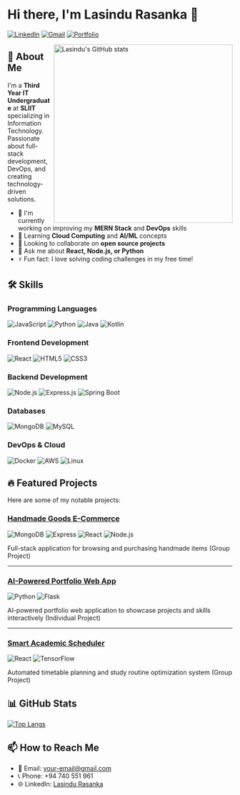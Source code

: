 # Hi there, I'm Lasindu Rasanka 👋

[![LinkedIn](https://img.shields.io/badge/LinkedIn-0077B5?style=for-the-badge&logo=linkedin&logoColor=white)](https://www.linkedin.com/in/lasindu-rasanka)
[![Gmail](https://img.shields.io/badge/Gmail-D14836?style=for-the-badge&logo=gmail&logoColor=white)](mailto:your-email@gmail.com)
[![Portfolio](https://img.shields.io/badge/Portfolio-%23000000.svg?style=for-the-badge&logo=firefox&logoColor=white)](https://your-portfolio-url.com)

<img align="right" src="https://github-readme-stats.vercel.app/api?username=Lasindu-Rasanka&show_icons=true&theme=radical" alt="Lasindu's GitHub stats" width="400"/>

## 🚀 About Me

I'm a **Third Year IT Undergraduate** at **SLIIT** specializing in Information Technology. Passionate about full-stack development, DevOps, and creating technology-driven solutions.

- 🔭 I'm currently working on improving my **MERN Stack** and **DevOps** skills
- 🌱 Learning **Cloud Computing** and **AI/ML** concepts
- 👯 Looking to collaborate on **open source projects**
- 💬 Ask me about **React, Node.js, or Python**
- ⚡ Fun fact: I love solving coding challenges in my free time!

## 🛠️ Skills

### Programming Languages
![JavaScript](https://img.shields.io/badge/JavaScript-F7DF1E?style=for-the-badge&logo=javascript&logoColor=black)
![Python](https://img.shields.io/badge/Python-3776AB?style=for-the-badge&logo=python&logoColor=white)
![Java](https://img.shields.io/badge/Java-ED8B00?style=for-the-badge&logo=openjdk&logoColor=white)
![Kotlin](https://img.shields.io/badge/Kotlin-7F52FF?style=for-the-badge&logo=kotlin&logoColor=white)

### Frontend Development
![React](https://img.shields.io/badge/React-20232A?style=for-the-badge&logo=react&logoColor=61DAFB)
![HTML5](https://img.shields.io/badge/HTML5-E34F26?style=for-the-badge&logo=html5&logoColor=white)
![CSS3](https://img.shields.io/badge/CSS3-1572B6?style=for-the-badge&logo=css3&logoColor=white)

### Backend Development
![Node.js](https://img.shields.io/badge/Node.js-339933?style=for-the-badge&logo=nodedotjs&logoColor=white)
![Express.js](https://img.shields.io/badge/Express.js-000000?style=for-the-badge&logo=express&logoColor=white)
![Spring Boot](https://img.shields.io/badge/Spring_Boot-6DB33F?style=for-the-badge&logo=spring&logoColor=white)

### Databases
![MongoDB](https://img.shields.io/badge/MongoDB-47A248?style=for-the-badge&logo=mongodb&logoColor=white)
![MySQL](https://img.shields.io/badge/MySQL-4479A1?style=for-the-badge&logo=mysql&logoColor=white)

### DevOps & Cloud
![Docker](https://img.shields.io/badge/Docker-2496ED?style=for-the-badge&logo=docker&logoColor=white)
![AWS](https://img.shields.io/badge/AWS-232F3E?style=for-the-badge&logo=amazonaws&logoColor=white)
![Linux](https://img.shields.io/badge/Linux-FCC624?style=for-the-badge&logo=linux&logoColor=black)

## 🔥 Featured Projects

Here are some of my notable projects:

### [Handmade Goods E-Commerce](https://github.com/Lasindu-Rasanka/handmade-ecommerce)
![MongoDB](https://img.shields.io/badge/MongoDB-47A248?style=flat-square&logo=mongodb&logoColor=white)
![Express](https://img.shields.io/badge/Express.js-000000?style=flat-square&logo=express&logoColor=white)
![React](https://img.shields.io/badge/React-20232A?style=flat-square&logo=react&logoColor=61DAFB)
![Node.js](https://img.shields.io/badge/Node.js-339933?style=flat-square&logo=nodedotjs&logoColor=white)

Full-stack application for browsing and purchasing handmade items (Group Project)

---

### [AI-Powered Portfolio Web App](https://github.com/Lasindu-Rasanka/ai-portfolio)
![Python](https://img.shields.io/badge/Python-3776AB?style=flat-square&logo=python&logoColor=white)
![Flask](https://img.shields.io/badge/Flask-000000?style=flat-square&logo=flask&logoColor=white)

AI-powered portfolio web application to showcase projects and skills interactively (Individual Project)

---

### [Smart Academic Scheduler](https://github.com/Lasindu-Rasanka/academic-scheduler)
![React](https://img.shields.io/badge/React-20232A?style=flat-square&logo=react&logoColor=61DAFB)
![TensorFlow](https://img.shields.io/badge/TensorFlow-FF6F00?style=flat-square&logo=tensorflow&logoColor=white)

Automated timetable planning and study routine optimization system (Group Project)

## 📊 GitHub Stats

[![Top Langs](https://github-readme-stats.vercel.app/api/top-langs/?username=Lasindu-Rasanka&layout=compact&theme=radical)](https://github.com/anuraghazra/github-readme-stats)

## 📫 How to Reach Me

- 📧 Email: your-email@gmail.com
- 📞 Phone: +94 740 551 961
- 🌐 LinkedIn: [Lasindu Rasanka](https://www.linkedin.com/in/lasindu-rasanka)
